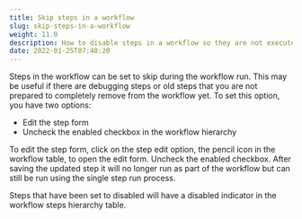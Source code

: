 ```yaml
---
title: Skip steps in a workflow
slug: skip-steps-in-a-workflow
weight: 11.0
description: How to disable steps in a workflow so they are not executed
date: 2022-01-25T07:40:20
---
```



Steps in the workflow can be set to skip during the workflow run. This may be useful if there are debugging steps or old steps that you are not prepared to completely remove from the workflow yet. To set this option, you have two options:


* Edit the step form
* Uncheck the enabled checkbox in the workflow hierarchy

To edit the step form, click on the step edit option, the pencil icon in the workflow table, to open the edit form. Uncheck the enabled checkbox. After saving the updated step it will no longer run as part of the workflow but can still be run using the single step run process.



Steps that have been set to disabled will have a disabled indicator in the workflow steps hierarchy table.

